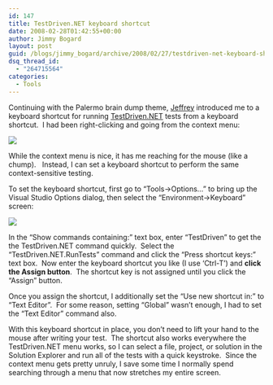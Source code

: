 ```yaml
---
id: 147
title: TestDriven.NET keyboard shortcut
date: 2008-02-28T01:42:55+00:00
author: Jimmy Bogard
layout: post
guid: /blogs/jimmy_bogard/archive/2008/02/27/testdriven-net-keyboard-shortcut.aspx
dsq_thread_id:
  - "264715564"
categories:
  - Tools
---
```

Continuing with the Palermo brain dump theme, [Jeffrey](http://codebetter.com/blogs/jeffrey.palermo/) introduced me to a keyboard shortcut for running [TestDriven.NET](http://www.testdriven.net/) tests from a keyboard shortcut.&nbsp; I had been right-clicking and going from the context menu:

![](http://grabbagoftimg.s3.amazonaws.com/tools_tdnet.PNG)

While the context menu is nice, it has me reaching for the mouse (like a chump).&nbsp;&nbsp; Instead, I can set a keyboard shortcut to perform the same context-sensitive testing.

To set the keyboard shortcut, first go to &#8220;Tools->Options&#8230;&#8221; to bring up the Visual Studio Options dialog, then select the &#8220;Environment->Keyboard&#8221; screen:

 ![](http://grabbagoftimg.s3.amazonaws.com/testdriven.PNG)

In the &#8220;Show commands containing:&#8221; text box, enter &#8220;TestDriven&#8221; to get the the TestDriven.NET command quickly.&nbsp; Select the &#8220;TestDriven.NET.RunTests&#8221; command and click the &#8220;Press shortcut keys:&#8221; text box.&nbsp; Now enter the keyboard shortcut you like (I use &#8216;Ctrl-T&#8217;) and **click the Assign button**.&nbsp; The shortcut key is not assigned until you click the &#8220;Assign&#8221; button.

Once you assign the shortcut, I additionally set the &#8220;Use new shortcut in:&#8221; to &#8220;Text Editor&#8221;.&nbsp; For some reason, setting &#8220;Global&#8221; wasn&#8217;t enough, I had to set the &#8220;Text Editor&#8221; command also.

With this keyboard shortcut in place, you don&#8217;t need to lift your hand to the mouse after writing your test.&nbsp; The shortcut also works everywhere the TestDriven.NET menu works, so I can select a file, project, or solution in the Solution Explorer and run all of the tests with a quick keystroke.&nbsp; Since the context menu gets pretty unruly, I save some time I normally spend searching through a menu that now stretches my entire screen.